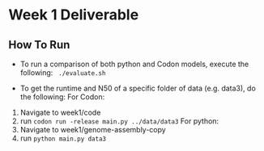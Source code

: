 # Week 1 Deliverable

## How To Run
- To run a comparison of both python and Codon models, execute the following:
`` ./evaluate.sh``

- To get the runtime and N50 of a specific folder of data (e.g. data3), do the following:
For Codon:
1. Navigate to week1/code
2. run ``codon run -release main.py ../data/data3``
For python:
1. Navigate to week1/genome-assembly-copy
2. run ``python main.py data3``